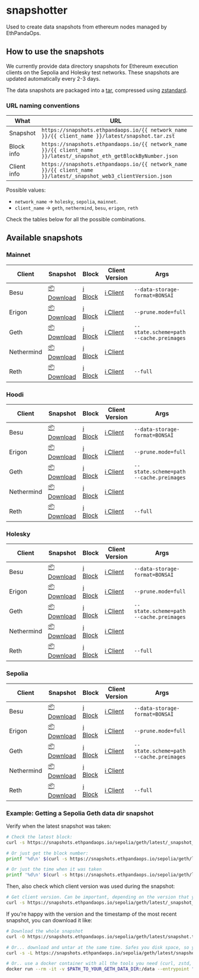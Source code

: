 # snapshotter

Used to create data snapshots from ethereum nodes managed by EthPandaOps.

## How to use the snapshots

We currently provide data directory snapshots for Ethereum execution clients on the Sepolia and Holesky test networks. These snapshots are updated automatically every 2-3 days.

The data snapshots are packaged into a [tar](https://man7.org/linux/man-pages/man1/tar.1.html), compressed using [zstandard](https://github.com/facebook/zstd).

### URL naming conventions

What | URL
---  | ----
Snapshot | `https://snapshots.ethpandaops.io/{{ network_name }}/{{ client_name }}/latest/snapshot.tar.zst`
Block info | `https://snapshots.ethpandaops.io/{{ network_name }}/{{ client_name }}/latest/_snapshot_eth_getBlockByNumber.json`
Client info | `https://snapshots.ethpandaops.io/{{ network_name }}/{{ client_name }}/latest/_snapshot_web3_clientVersion.json`

Possible values:
- `network_name` -> `holesky`, `sepolia`, `mainnet`.
- `client_name` -> `geth`, `nethermind`, `besu`, `erigon`, `reth`

Check the tables below for all the possible combinations.

## Available snapshots

### Mainnet

Client     | Snapshot                                                                                   | Block                                                                                                      | Client Version                                                                                            | Args
------     | -----                                                                                      | ---                                                                                                        | ---                                                                                                       | ---
Besu       | [📦 Download](https://snapshots.ethpandaops.io/mainnet/besu/latest/snapshot.tar.zst)       | [ℹ️ Block](https://snapshots.ethpandaops.io/mainnet/besu/latest/_snapshot_eth_getBlockByNumber.json)       | [ℹ️ Client](https://snapshots.ethpandaops.io/mainnet/besu/latest/_snapshot_web3_clientVersion.json)       | `--data-storage-format=BONSAI`
Erigon     | [📦 Download](https://snapshots.ethpandaops.io/mainnet/erigon/latest/snapshot.tar.zst)     | [ℹ️ Block](https://snapshots.ethpandaops.io/mainnet/erigon/latest/_snapshot_eth_getBlockByNumber.json)     | [ℹ️ Client](https://snapshots.ethpandaops.io/mainnet/erigon/latest/_snapshot_web3_clientVersion.json)     | `--prune.mode=full`
Geth       | [📦 Download](https://snapshots.ethpandaops.io/mainnet/geth/latest/snapshot.tar.zst)       | [ℹ️ Block](https://snapshots.ethpandaops.io/mainnet/geth/latest/_snapshot_eth_getBlockByNumber.json)       | [ℹ️ Client](https://snapshots.ethpandaops.io/mainnet/geth/latest/_snapshot_web3_clientVersion.json)       | `--state.scheme=path --cache.preimages`
Nethermind | [📦 Download](https://snapshots.ethpandaops.io/mainnet/nethermind/latest/snapshot.tar.zst) | [ℹ️ Block](https://snapshots.ethpandaops.io/mainnet/nethermind/latest/_snapshot_eth_getBlockByNumber.json) | [ℹ️ Client](https://snapshots.ethpandaops.io/mainnet/nethermind/latest/_snapshot_web3_clientVersion.json) |
Reth       | [📦 Download](https://snapshots.ethpandaops.io/mainnet/reth/latest/snapshot.tar.zst)       | [ℹ️ Block](https://snapshots.ethpandaops.io/mainnet/reth/latest/_snapshot_eth_getBlockByNumber.json)       | [ℹ️ Client](https://snapshots.ethpandaops.io/mainnet/reth/latest/_snapshot_web3_clientVersion.json)       | `--full`

### Hoodi

Client     | Snapshot                                                                                   | Block                                                                                                      | Client Version                                                                                            | Args
------     | -----                                                                                      | ---                                                                                                        | ---                                                                                                       | ---
Besu       | [📦 Download](https://snapshots.ethpandaops.io/hoodi/besu/latest/snapshot.tar.zst)       | [ℹ️ Block](https://snapshots.ethpandaops.io/hoodi/besu/latest/_snapshot_eth_getBlockByNumber.json)       | [ℹ️ Client](https://snapshots.ethpandaops.io/hoodi/besu/latest/_snapshot_web3_clientVersion.json)       | `--data-storage-format=BONSAI`
Erigon     | [📦 Download](https://snapshots.ethpandaops.io/hoodi/erigon/latest/snapshot.tar.zst)     | [ℹ️ Block](https://snapshots.ethpandaops.io/hoodi/erigon/latest/_snapshot_eth_getBlockByNumber.json)     | [ℹ️ Client](https://snapshots.ethpandaops.io/hoodi/erigon/latest/_snapshot_web3_clientVersion.json)     | `--prune.mode=full`
Geth       | [📦 Download](https://snapshots.ethpandaops.io/hoodi/geth/latest/snapshot.tar.zst)       | [ℹ️ Block](https://snapshots.ethpandaops.io/hoodi/geth/latest/_snapshot_eth_getBlockByNumber.json)       | [ℹ️ Client](https://snapshots.ethpandaops.io/hoodi/geth/latest/_snapshot_web3_clientVersion.json)       | `--state.scheme=path --cache.preimages`
Nethermind | [📦 Download](https://snapshots.ethpandaops.io/hoodi/nethermind/latest/snapshot.tar.zst) | [ℹ️ Block](https://snapshots.ethpandaops.io/hoodi/nethermind/latest/_snapshot_eth_getBlockByNumber.json) | [ℹ️ Client](https://snapshots.ethpandaops.io/hoodi/nethermind/latest/_snapshot_web3_clientVersion.json) |
Reth       | [📦 Download](https://snapshots.ethpandaops.io/hoodi/reth/latest/snapshot.tar.zst)       | [ℹ️ Block](https://snapshots.ethpandaops.io/hoodi/reth/latest/_snapshot_eth_getBlockByNumber.json)       | [ℹ️ Client](https://snapshots.ethpandaops.io/hoodi/reth/latest/_snapshot_web3_clientVersion.json)       | `--full`


### Holesky

Client     | Snapshot                                                                                   | Block                                                                                                      | Client Version                                                                                            | Args
------     | -----                                                                                      | ---                                                                                                        | ---                                                                                                       | ---
Besu       | [📦 Download](https://snapshots.ethpandaops.io/holesky/besu/latest/snapshot.tar.zst)       | [ℹ️ Block](https://snapshots.ethpandaops.io/holesky/besu/latest/_snapshot_eth_getBlockByNumber.json)       | [ℹ️ Client](https://snapshots.ethpandaops.io/holesky/besu/latest/_snapshot_web3_clientVersion.json)       | `--data-storage-format=BONSAI`
Erigon     | [📦 Download](https://snapshots.ethpandaops.io/holesky/erigon/latest/snapshot.tar.zst)     | [ℹ️ Block](https://snapshots.ethpandaops.io/holesky/erigon/latest/_snapshot_eth_getBlockByNumber.json)     | [ℹ️ Client](https://snapshots.ethpandaops.io/holesky/erigon/latest/_snapshot_web3_clientVersion.json)     | `--prune.mode=full`
Geth       | [📦 Download](https://snapshots.ethpandaops.io/holesky/geth/latest/snapshot.tar.zst)       | [ℹ️ Block](https://snapshots.ethpandaops.io/holesky/geth/latest/_snapshot_eth_getBlockByNumber.json)       | [ℹ️ Client](https://snapshots.ethpandaops.io/holesky/geth/latest/_snapshot_web3_clientVersion.json)       | `--state.scheme=path --cache.preimages`
Nethermind | [📦 Download](https://snapshots.ethpandaops.io/holesky/nethermind/latest/snapshot.tar.zst) | [ℹ️ Block](https://snapshots.ethpandaops.io/holesky/nethermind/latest/_snapshot_eth_getBlockByNumber.json) | [ℹ️ Client](https://snapshots.ethpandaops.io/holesky/nethermind/latest/_snapshot_web3_clientVersion.json) |
Reth       | [📦 Download](https://snapshots.ethpandaops.io/holesky/reth/latest/snapshot.tar.zst)       | [ℹ️ Block](https://snapshots.ethpandaops.io/holesky/reth/latest/_snapshot_eth_getBlockByNumber.json)       | [ℹ️ Client](https://snapshots.ethpandaops.io/holesky/reth/latest/_snapshot_web3_clientVersion.json)       | `--full`

### Sepolia

Client     | Snapshot                                                                                   | Block                                                                                                      | Client Version                                                                                            | Args
------     | -----                                                                                      | ---                                                                                                        | ---                                                                                                       | ---
Besu       | [📦 Download](https://snapshots.ethpandaops.io/sepolia/besu/latest/snapshot.tar.zst)       | [ℹ️ Block](https://snapshots.ethpandaops.io/sepolia/besu/latest/_snapshot_eth_getBlockByNumber.json)       | [ℹ️ Client](https://snapshots.ethpandaops.io/sepolia/besu/latest/_snapshot_web3_clientVersion.json)       | `--data-storage-format=BONSAI`
Erigon     | [📦 Download](https://snapshots.ethpandaops.io/sepolia/erigon/latest/snapshot.tar.zst)     | [ℹ️ Block](https://snapshots.ethpandaops.io/sepolia/erigon/latest/_snapshot_eth_getBlockByNumber.json)     | [ℹ️ Client](https://snapshots.ethpandaops.io/sepolia/erigon/latest/_snapshot_web3_clientVersion.json)     | `--prune.mode=full`
Geth       | [📦 Download](https://snapshots.ethpandaops.io/sepolia/geth/latest/snapshot.tar.zst)       | [ℹ️ Block](https://snapshots.ethpandaops.io/sepolia/geth/latest/_snapshot_eth_getBlockByNumber.json)       | [ℹ️ Client](https://snapshots.ethpandaops.io/sepolia/geth/latest/_snapshot_web3_clientVersion.json)       | `--state.scheme=path --cache.preimages`
Nethermind | [📦 Download](https://snapshots.ethpandaops.io/sepolia/nethermind/latest/snapshot.tar.zst) | [ℹ️ Block](https://snapshots.ethpandaops.io/sepolia/nethermind/latest/_snapshot_eth_getBlockByNumber.json) | [ℹ️ Client](https://snapshots.ethpandaops.io/sepolia/nethermind/latest/_snapshot_web3_clientVersion.json) |
Reth       | [📦 Download](https://snapshots.ethpandaops.io/sepolia/reth/latest/snapshot.tar.zst)       | [ℹ️ Block](https://snapshots.ethpandaops.io/sepolia/reth/latest/_snapshot_eth_getBlockByNumber.json)       | [ℹ️ Client](https://snapshots.ethpandaops.io/sepolia/reth/latest/_snapshot_web3_clientVersion.json)       | `--full`

### Example: Getting a Sepolia Geth data dir snapshot

Verify when the latest snapshot was taken:

```sh
# Check the latest block:
curl -s https://snapshots.ethpandaops.io/sepolia/geth/latest/_snapshot_eth_getBlockByNumber.json

# Or just get the block number:
printf '%d\n' $(curl -s https://snapshots.ethpandaops.io/sepolia/geth/latest/_snapshot_eth_getBlockByNumber.json | jq -r '.result.number')

# Or just the time when it was taken
printf '%d\n' $(curl -s https://snapshots.ethpandaops.io/sepolia/geth/latest/_snapshot_eth_getBlockByNumber.json | jq -r '.result.timestamp') | date
```

Then, also check which client version was used during the snapshot:

```sh
# Get client version. Can be important, depending on the version that you want to run.
curl -s https://snapshots.ethpandaops.io/sepolia/geth/latest/_snapshot_web3_clientVersion.json | jq -r '.result'
```

If you're happy with the version and the timestamp of the most recent snapshot, you can download it like:

```sh
# Download the whole snapshot
curl -O https://snapshots.ethpandaops.io/sepolia/geth/latest/snapshot.tar.zst

# Or... download and untar at the same time. Safes you disk space, so you don't have to store the full compressed file.
curl -s -L https://snapshots.ethpandaops.io/sepolia/geth/latest/snapshot.tar.zst | tar -I zstd -xvf - -C $PATH_TO_YOUR_GETH_DATA_DIR

# Or.. use a docker container with all the tools you need (curl, zstd, tar) and untar it on the fly
docker run --rm -it -v $PATH_TO_YOUR_GETH_DATA_DIR:/data --entrypoint "/bin/sh" alpine -c "apk add --no-cache curl tar zstd && curl -s -L https://snapshots.ethpandaops.io/sepolia/geth/latest/snapshot.tar.zst | tar -I zstd -xvf - -C /data"
